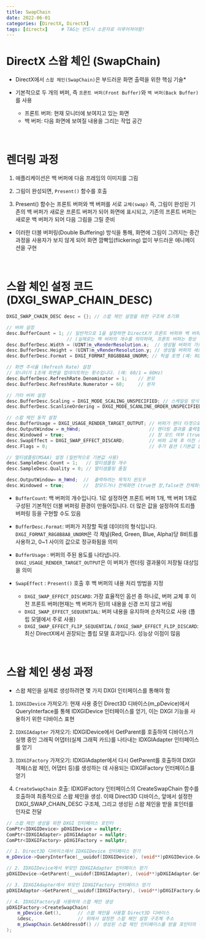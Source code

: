 ```yaml
---
title: SwapChain
date: 2022-06-01
categories: [DirectX, DirectX]
tags: [directx]		# TAG는 반드시 소문자로 이루어져야함!
---
```




# DirectX 스왑 체인 (SwapChain)

* DirectX에서 `스왑 체인(SwapChain)`은 부드러운 화면 출력을 위한 핵심 기술*

* 기본적으로 두 개의 버퍼, 즉 `프론트 버퍼(Front Buffer)`와 `백 버퍼(Back Buffer)`를 사용

  * 프론트 버퍼: 현재 모니터에 보여지고 있는 화면
  * 백 버퍼: 다음 화면에 보여질 내용을 그리는 작업 공간

<br>

# 렌더링 과정

1. 애플리케이션은 백 버퍼에 다음 프레임의 이미지를 그림

2. 그림이 완성되면, `Present()` 함수를 호출

3. Present() 함수는 프론트 버퍼와 백 버퍼를 서로 `교체(swap)` 즉, 그림이 완성된 기존의 백 버퍼가 새로운 프론트 버퍼가 되어 화면에 표시되고, 기존의 프론트 버퍼는 새로운 백 버퍼가 되어 다음 그림을 그릴 준비



* 이러한 더블 버퍼링(Double Buffering) 방식을 통해, 화면에 그림이 그려지는 중간 과정을 사용자가 보지 않게 되어 화면 깜빡임(flickering) 없이 부드러운 애니메이션을 구현

<br>

# 스왑 체인 설정 코드 (DXGI_SWAP_CHAIN_DESC)


```c++
DXGI_SWAP_CHAIN_DESC desc = {}; // 스왑 체인 설정을 위한 구조체 초기화

// 버퍼 설정
desc.BufferCount = 1; // 일반적으로 1을 설정하면 DirectX가 프론트 버퍼와 백 버퍼를 자동으로 관리합니다.
                      // (실제로는 백 버퍼의 개수를 의미하며, 프론트 버퍼는 항상 하나입니다)
desc.BufferDesc.Width = (UINT)m_vRenderResolution.x;  // 생성될 버퍼의 가로 해상도
desc.BufferDesc.Height = (UINT)m_vRenderResolution.y; // 생성될 버퍼의 세로 해상도
desc.BufferDesc.Format = DXGI_FORMAT_R8G8B8A8_UNORM; // 픽셀 포맷 (예: RGBA 각 채널당 8비트, 총 32비트)

// 화면 주사율 (Refresh Rate) 설정
// 모니터가 1초에 화면을 업데이트하는 횟수입니다. (예: 60/1 = 60Hz)
desc.BufferDesc.RefreshRate.Denominator = 1;    // 분모
desc.BufferDesc.RefreshRate.Numerator = 60;     // 분자

// 기타 버퍼 설정
desc.BufferDesc.Scaling = DXGI_MODE_SCALING_UNSPECIFIED; // 스케일링 방식 (기본값)
desc.BufferDesc.ScanlineOrdering = DXGI_MODE_SCANLINE_ORDER_UNSPECIFIED; // 스캔라인 순서 (기본값)

// 스왑 체인 동작 설정
desc.BufferUsage = DXGI_USAGE_RENDER_TARGET_OUTPUT; // 버퍼가 렌더 타겟으로 사용됨을 명시
desc.OutputWindow = m_hWnd;                         // 렌더링 결과를 출력할 윈도우 핸들
desc.Windowed = true;                               // 창 모드 여부 (true: 창 모드, false: 전체 화면 모드)
desc.SwapEffect = DXGI_SWAP_EFFECT_DISCARD;         // 버퍼 교체 후 이전 프론트 버퍼의 내용을 버림 (가장 일반적)
desc.Flags = 0;                                     // 추가 옵션 (기본값 없음)

// 멀티샘플링(MSAA) 설정 (일반적으로 기본값 사용)
desc.SampleDesc.Count = 1;   // 멀티샘플링 개수
desc.SampleDesc.Quality = 0; // 멀티샘플링 품질

desc.OutputWindow= m_hWnd;  //  출력하려는 목적지 윈도우
desc.Windowed = true;       //  창모드거나 전체화면 (true면 창,false면 전체화면)
```

* `BufferCount`: 백 버퍼의 개수입니다. 1로 설정하면 프론트 버퍼 1개, 백 버퍼 1개로 구성된 기본적인 더블 버퍼링 환경이 만들어집니다. 더 많은 값을 설정하여 트리플 버퍼링 등을 구현할 수도 있음

* `BufferDesc.Format`: 버퍼가 저장할 픽셀 데이터의 형식입니다. `DXGI_FORMAT_R8G8B8A8_UNORM`은 각 채널(Red, Green, Blue, Alpha)당 8비트를 사용하고, 0~1 사이의 값으로 정규화됨을 의미

* `BufferUsage` : 버퍼의 주된 용도를 나타냅니다. `DXGI_USAGE_RENDER_TARGET_OUTPUT`은 이 버퍼가 렌더링 결과물이 저장될 대상임을 의미

* `SwapEffect` : `Present()` 호출 후 백 버퍼의 내용 처리 방법을 지정

  * `DXGI_SWAP_EFFECT_DISCARD`: 가장 효율적인 옵션 중 하나로, 버퍼 교체 후 이전 프론트 버퍼(현재는 백 버퍼가 된)의 내용을 신경 쓰지 않고 버림
  * `DXGI_SWAP_EFFECT_SEQUENTIAL`: 버퍼 내용을 유지하며 순차적으로 사용 (플립 모델에서 주로 사용)
  * `DXGI_SWAP_EFFECT_FLIP_SEQUENTIAL` / `DXGI_SWAP_EFFECT_FLIP_DISCARD`: 최신 DirectX에서 권장되는 플립 모델 효과입니다. 성능상 이점이 많음

<br>

# 스왑 체인 생성 과정

* 스왑 체인을 실제로 생성하려면 몇 가지 DXGI 인터페이스를 통해야 함

1. `IDXGIDevice` 가져오기: 현재 사용 중인 Direct3D 디바이스(m_pDevice)에서 QueryInterface를 통해 IDXGIDevice 인터페이스를 얻기, 이는 DXGI 기능을 사용하기 위한 디바이스 표현

2. `IDXGIAdapter` 가져오기: IDXGIDevice에서 GetParent를 호출하여 디바이스가 실행 중인 그래픽 어댑터(실제 그래픽 카드)를 나타내는 IDXGIAdapter 인터페이스를 얻기

3. `IDXGIFactory` 가져오기: IDXGIAdapter에서 다시 GetParent를 호출하여 DXGI 객체(스왑 체인, 어댑터 등)를 생성하는 데 사용되는 IDXGIFactory 인터페이스를 얻기

4. `CreateSwapChain` 호출: IDXGIFactory 인터페이스의 CreateSwapChain 함수를 호출하여 최종적으로 스왑 체인을 생성. 이때 Direct3D 디바이스, 앞에서 설정한 DXGI_SWAP_CHAIN_DESC 구조체, 그리고 생성된 스왑 체인을 받을 포인터를 인자로 전달


```c++
// 스왑 체인 생성을 위한 DXGI 인터페이스 포인터
ComPtr<IDXGIDevice> pDXGIDevice = nullptr;
ComPtr<IDXGIAdapter> pDXGIAdaptor = nullptr;
ComPtr<IDXGIFactory> pDXGIFactory = nullptr;

// 1. Direct3D 디바이스에서 IDXGIDevice 인터페이스 얻기
m_pDevice->QueryInterface(__uuidof(IDXGIDevice), (void**)pDXGIDevice.GetAddressOf());

// 2. IDXGIDevice에서 부모인 IDXGIAdapter 인터페이스 얻기
pDXGIDevice->GetParent(__uuidof(IDXGIAdapter), (void**)pDXGIAdaptor.GetAddressOf());

// 3. IDXGIAdapter에서 부모인 IDXGIFactory 인터페이스 얻기
pDXGIAdaptor->GetParent(__uuidof(IDXGIFactory), (void**)pDXGIFactory.GetAddressOf());

// 4. IDXGIFactory를 사용하여 스왑 체인 생성
pDXGIFactory->CreateSwapChain(
    m_pDevice.Get(),      // 스왑 체인을 사용할 Direct3D 디바이스
    &desc,                // 위에서 설정한 스왑 체인 설정 구조체 주소
    m_pSwapChain.GetAddressOf() // 생성된 스왑 체인 인터페이스를 받을 포인터의 주소
);
```
